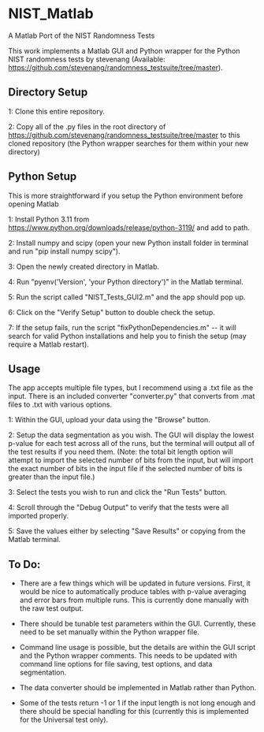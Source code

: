 # NIST_Matlab
A Matlab Port of the NIST Randomness Tests

This work implements a Matlab GUI and Python wrapper for the Python NIST randomness tests by stevenang (Available: https://github.com/stevenang/randomness_testsuite/tree/master).

## Directory Setup

1: Clone this entire repository.

2: Copy all of the .py files in the root directory of https://github.com/stevenang/randomness_testsuite/tree/master to this cloned repository (the Python wrapper searches for them within your new directory)

## Python Setup

This is more straightforward if you setup the Python environment before opening Matlab

1: Install Python 3.11 from https://www.python.org/downloads/release/python-3119/ and add to path.

2: Install numpy and scipy (open your new Python install folder in terminal and run "pip install numpy scipy").

3: Open the newly created directory in Matlab.

4: Run "pyenv('Version', 'your Python directory')" in the Matlab terminal.

5: Run the script called "NIST_Tests_GUI2.m" and the app should pop up.

6: Click on the "Verify Setup" button to double check the setup.

7: If the setup fails, run the script "fixPythonDependencies.m" -- it will search for valid Python installations and help you to finish the setup (may require a Matlab restart).

## Usage

The app accepts multiple file types, but I recommend using a .txt file as the input. There is an included converter "converter.py" that converts from .mat files to .txt with various options.

1: Within the GUI, upload your data using the "Browse" button.

2: Setup the data segmentation as you wish. The GUI will display the lowest p-value for each test across all of the runs, but the terminal will output all of the test results if you need them. (Note: the total bit length option will attempt to import the selected number of bits from the input, but will import the exact number of bits in the input file if the selected number of bits is greater than the input file.)

3: Select the tests you wish to run and click the "Run Tests" button.

4: Scroll through the "Debug Output" to verify that the tests were all imported properly.

5: Save the values either by selecting "Save Results" or copying from the Matlab terminal.

## To Do:

- There are a few things which will be updated in future versions. First, it would be nice to automatically produce tables with p-value averaging and error bars from multiple runs. This is currently done manually with the raw test output.

- There should be tunable test parameters within the GUI. Currently, these need to be set manually within the Python wrapper file.

- Command line usage is possible, but the details are within the GUI script and the Python wrapper comments. This needs to be updated with command line options for file saving, test options, and data segmentation.

- The data converter should be implemented in Matlab rather than Python.

- Some of the tests return -1 or 1 if the input length is not long enough and there should be special handling for this (currently this is implemented for the Universal test only).
